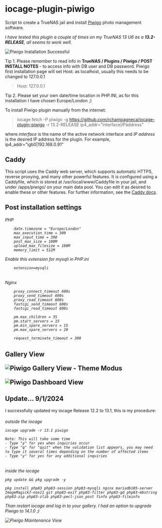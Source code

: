 # iocage-plugin-piwigo

Script to create a TrueNAS jail and install [Piwigo](http://piwigo.org) photo management software. 

*I have tested this plugin a couple of times on my TrueNAS 13 U6 as a **13.2-RELEASE**, all seems to work well.*

![Piwigo Installation Successful](https://piwigo.org/plugins/piwigo-piwigodotorg//images/home/responsive-screens.png)

Tip 1. Please remember to read info in **TrueNAS / Plugins / Piwigo / POST INSTALL NOTES** - to access info with DB user and DB password.
Piwigo first installation page will set Host: as localhost, usually this needs to be changed to 127.0.0.1
>   Host: 127.0.0.1

Tip 2. Please set your own date/time location in PHP.INI, as for this installation I have chosen Europe/London ;)

To install Piwigo plugin manually from the internet:

> iocage fetch -P piwigo -g https://github.com/rchampagneca/iocage-plugin-piwigo -r 13.2-RELEASE ip4_addr="interface|IPaddress"

where *interface* is the name of the active network interface and *IP address* is the desired IP address for the plugin. For example, ip4_addr="igb0|192.168.0.91"

## Caddy

This script uses the Caddy web server, which supports automatic HTTPS, reverse proxying, and many other powerful features. It is configured using a Caddyfile, which is stored at /usr/local/www/Caddyfile in your jail, and under /apps/piwigo/ on your main data pool. You can edit it as desired to enable these or other features. For further information, see the [Caddy docs](https://caddyserver.com/docs/caddyfile).

## Post installation settings
<h6> PHP

```
    date.timezone = "Europe/London"
    max_execution_time = 300
    max_input_time = 300
    post_max_size = 100M
    upload_max_filesize = 100M
    memory_limit = 512M
```
Enable this extension for mysqli in PHP.ini

```
    extension=mysqli
```

<h6>Nginx

```
    proxy_connect_timeout 600s
    proxy_send_timeout 600s
    proxy_read_timeout 600s
    fastcgi_send_timeout 600s
    fastcgi_read_timeout 600s

    pm.max_children = 35
    pm.start_servers = 15
    pm.min_spare_servers = 15
    pm.max_spare_servers = 20

    request_terminate_timeout = 300
```

<h2> <h2>Gallery View

![Piwigo Gallery View - Theme Modus](https://i.imgur.com/OfVd8fUl.jpg)

![Piwigo Dashboard View](https://i.imgur.com/hPlxgwbl.jpg)

## Update... 9/1/2024

I successfully updated my iocage Release 12.2 to 13.1, this is my procedure:
<h6>outside the iocage

```
iocage upgrade -r 13.1 piwigo

Note: This will take some time
- Type "y" for yes when inquiries occur
- Type "q" for "quit" when the validation list appears, you may need to type it several times depending on the number of affected items
- Type "y" for yes for any additional inquiries
```

<h6>inside the iocage

```
pkg update && pkg upgrade -y

pkg install php83 php83-session php83-mysqli nginx mariadb105-server ImageMagick7-nox11 git php83-exif php83-filter php83-gd php83-mbstring php83-zip php83-zlib php83-pecl-json_post finfo php83-fileinfo
```
Than restart iocage and log in to your gallery. I had an option to upgrade Piwigo to 14.1.0 ;)

![Piwigo Maintenance View](https://i.imgur.com/CaKbBkHl.png)
